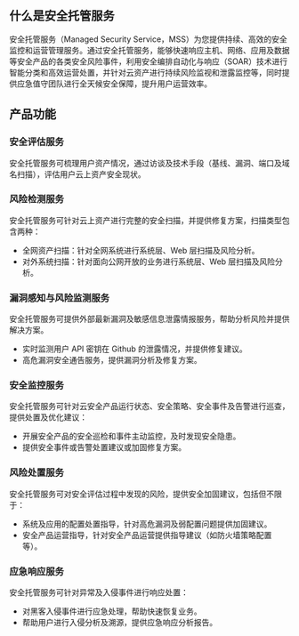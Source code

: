 ## 什么是安全托管服务
安全托管服务（Managed Security Service，MSS）为您提供持续、高效的安全监控和运营管理服务。通过安全托管服务，能够快速响应主机、网络、应用及数据等安全产品的各类安全风险事件，利用安全编排自动化与响应（SOAR）技术进行智能分类和高效运营处置，并针对云资产进行持续风险监视和泄露监控等，同时提供应急值守团队进行全天候安全保障，提升用户运营效率。


## 产品功能
### 安全评估服务	
安全托管服务可梳理用户资产情况，通过访谈及技术手段（基线、漏洞、端口及域名扫描），评估用户云上资产安全现状。

### 风险检测服务
安全托管服务可针对云上资产进行完整的安全扫描，并提供修复方案，扫描类型包含两种：
- 全网资产扫描：针对全网系统进行系统层、Web 层扫描及风险分析。
- 对外系统扫描：针对面向公网开放的业务进行系统层、Web 层扫描及风险分析。

### 漏洞感知与风险监测服务
安全托管服务可提供外部最新漏洞及敏感信息泄露情报服务，帮助分析风险并提供解决方案。
- 实时监测用户 API 密钥在 Github 的泄露情况，并提供修复建议。
- 高危漏洞安全通告服务，提供漏洞分析及修复方案。

### 安全监控服务

安全托管服务可针对云安全产品运行状态、安全策略、安全事件及告警进行巡查，提供处置及优化建议：
- 开展安全产品的安全巡检和事件主动监控，及时发现安全隐患。
- 提供安全事件或告警处置建议或加固修复方案。

### 风险处置服务

安全托管服务可对安全评估过程中发现的风险，提供安全加固建议，包括但不限于：
- 系统及应用的配置处置指导，针对高危漏洞及弱配置问题提供加固建议。
- 安全产品运营指导，针对安全产品运营提供指导建议（如防火墙策略配置等）。

### 应急响应服务

安全托管服务可针对异常及入侵事件进行响应处置：
- 对黑客入侵事件进行应急处理，帮助快速恢复业务。
- 帮助用户进行入侵分析及溯源，提供应急响应分析报告。


